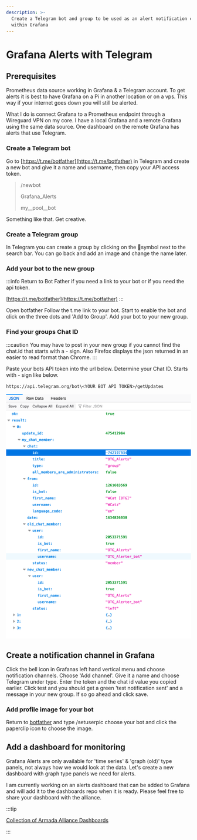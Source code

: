 ```yaml
---
description: >-
  Create a Telegram bot and group to be used as an alert notification channel
  within Grafana
---
```


# Grafana Alerts with Telegram

## Prerequisites

Prometheus data source working in Grafana & a Telegram account. To get alerts it is best to have Grafana on a Pi in another location or on a vps. This way if your internet goes down you will still be alerted.

What I do is connect Grafana to a Prometheus endpoint through a Wireguard VPN on my core. I have a local Grafana and a remote Grafana using the same data source. One dashboard on the remote Grafana has alerts that use Telegram.

### Create a Telegram bot

Go to [https://t.me/botfather](https://t.me/botfather) in Telegram and create a new bot and give it a name and username, then copy your API access token.

> /newbot
>
> Grafana\_Alerts
>
> my\_\_pool\_\_bot

Something like that. Get creative.

### Create a Telegram group

In Telegram you can create a group by clicking on the :pencil:symbol next to the search bar. You can go back and add an image and change the name later.

### Add your bot to the new group

:::info
Return to Bot Father if you need a link to your bot or if you need the api token.

[https://t.me/botfather](https://t.me/botfather)
:::

Open botfather Follow the t.me link to your bot. Start to enable the bot and click on the three dots and 'Add to Group'. Add your bot to your new group.

### Find your groups Chat ID

:::caution
You may have to post in your new group if you cannot find the chat.id that starts with a - sign. Also Firefox displays the json returned in an easier to read format than Chrome.
:::

Paste your bots API token into the url below. Determine your Chat ID. Starts with - sign like below.

```
https://api.telegram.org/bot\<YOUR BOT API TOKEN>/getUpdates

```

![ID will start with a - sign like above](/img/alert.chat.id.png)

## Create a notification channel in Grafana

Click the bell icon in Grafanas left hand vertical menu and choose notification channels. Choose 'Add channel'. Give it a name and choose Telegram under type. Enter the token and the chat id value you copied earlier. Click test and you should get a green 'test notification sent' and a message in your new group. If so go ahead and click save.

### Add profile image for your bot

Return to [botfather](https://t.me/botfather) and type /setuserpic choose your bot and click the paperclip icon to choose the image.

## Add a dashboard for monitoring

Grafana Alerts are only available for 'time series' & 'graph (old)' type panels, not always how we would look at the data. Let's create a new dashboard with graph type panels we need for alerts.

I am currently working on an alerts dashboard that can be added to Grafana and will add it to the dashboards repo when it is ready. Please feel free to share your dashboard with the alliance.

:::tip 

[Collection of Armada Alliance Dashboards](https://github.com/armada-alliance/dashboards)

:::